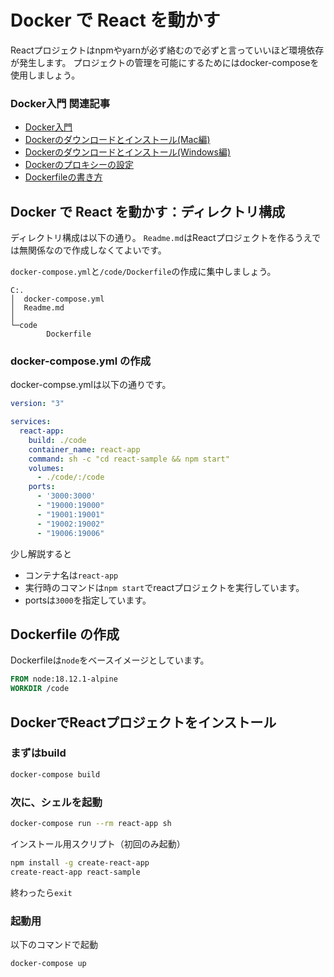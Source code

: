 


# Docker で React を動かす

Reactプロジェクトはnpmやyarnが必ず絡むので必ずと言っていいほど環境依存が発生します。
プロジェクトの管理を可能にするためにはdocker-composeを使用しましょう。


### Docker入門 関連記事

- [Docker入門](https://minegishirei.hatenablog.com/entry/2023/09/02/213936)
- [Dockerのダウンロードとインストール(Mac編)](https://minegishirei.hatenablog.com/entry/2023/09/03/143528)
- [Dockerのダウンロードとインストール(Windows編)](https://minegishirei.hatenablog.com/entry/2023/09/04/115946)
- [Dockerのプロキシーの設定](https://minegishirei.hatenablog.com/entry/2023/09/05/120827)
- [Dockerfileの書き方](https://minegishirei.hatenablog.com/entry/2023/09/11/102313)




## Docker で React を動かす：ディレクトリ構成

ディレクトリ構成は以下の通り。
`Readme.md`はReactプロジェクトを作るうえでは無関係なので作成しなくてよいです。

`docker-compose.yml`と`/code/Dockerfile`の作成に集中しましょう。


```
C:.
│  docker-compose.yml
│  Readme.md
│
└─code
        Dockerfile
```

### docker-compose.yml の作成

docker-compse.ymlは以下の通りです。

```yml
version: "3"

services:
  react-app:
    build: ./code
    container_name: react-app
    command: sh -c "cd react-sample && npm start"
    volumes:
      - ./code/:/code
    ports:
      - '3000:3000'
      - "19000:19000"
      - "19001:19001"
      - "19002:19002"
      - "19006:19006"
```

少し解説すると

- コンテナ名は`react-app`
- 実行時のコマンドは`npm start`でreactプロジェクトを実行しています。
- portsは`3000`を指定しています。


## Dockerfile の作成

Dockerfileは`node`をベースイメージとしています。

```Dockerfile
FROM node:18.12.1-alpine
WORKDIR /code
```


## DockerでReactプロジェクトをインストール


### まずはbuild

```sh
docker-compose build
```


### 次に、シェルを起動

```sh
docker-compose run --rm react-app sh 
```

インストール用スクリプト（初回のみ起動）

```sh
npm install -g create-react-app
create-react-app react-sample
```

終わったら`exit`

### 起動用

以下のコマンドで起動

```sh
docker-compose up
```
